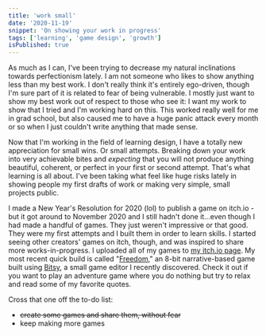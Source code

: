 ```yaml
---
title: 'work small'
date: '2020-11-19'
snippet: 'On showing your work in progress'
tags: ['learning', 'game design', 'growth']
isPublished: true
---
```


As much as I can, I've been trying to decrease my natural inclinations towards perfectionism lately. I am not someone who likes to show anything less than my best work. I don't really think it's entirely ego-driven, though I'm sure part of it is related to fear of being vulnerable. I mostly just want to show my best work out of respect to those who see it: I want my work to show that I tried and I'm working hard on this. This worked really well for me in grad school, but also caused me to have a huge panic attack every month or so when I just couldn't write anything that made sense. 

Now that I'm working in the field of learning design, I have a totally new appreciation for small wins. Or small attempts. Breaking down your work into very achievable bites and *expecting* that you will not produce anything beautiful, coherent, or perfect in your first or second attempt. That's what learning is all about. I've been taking what feel like huge risks lately in showing people my first drafts of work or making very simple, small projects public. 

I made a New Year's Resolution for 2020 (lol) to publish a game on itch.io - but it got around to November 2020 and I still hadn't done it...even though I had made a handful of games. They just weren't impressive or that good. They were my first attempts and I built them in order to learn skills. I started seeing other creators' games on itch, though, and was inspired to share more works-in-progress. I uploaded all of my games to [my itch.io page](https://larszachary.itch.io/). My most recent quick build is called "[Freedom](https://larszachary.itch.io/freedom)," an 8-bit narrative-based game built using [Bitsy](https://ledoux.itch.io/bitsy), a small game editor I recently discovered. Check it out if you want to play an adventure game where you do nothing but try to relax and read some of my favorite quotes. 

Cross that one off the to-do list:

- ~~create some games and share them, without fear~~
- keep making more games